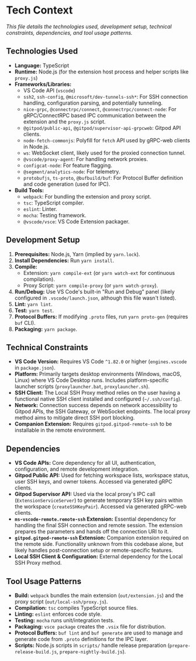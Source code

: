 # Tech Context

*This file details the technologies used, development setup, technical constraints, dependencies, and tool usage patterns.*

## Technologies Used

- **Language:** TypeScript
- **Runtime:** Node.js (for the extension host process and helper scripts like `proxy.js`)
- **Frameworks/Libraries:**
    - VS Code API (`vscode`)
    - `ssh2`, `ssh-config`, `@microsoft/dev-tunnels-ssh*`: For SSH connection handling, configuration parsing, and potentially tunneling.
    - `nice-grpc`, `@connectrpc/connect`, `@connectrpc/connect-node`: For gRPC/ConnectRPC based IPC communication between the extension and the `proxy.js` script.
    - `@gitpod/public-api`, `@gitpod/supervisor-api-grpcweb`: Gitpod API clients.
    - `node-fetch-commonjs`: Polyfill for `fetch` API used by gRPC-web clients in Node.js.
    - `ws`: WebSocket client, likely used for the proxied connection tunnel.
    - `@vscode/proxy-agent`: For handling network proxies.
    - `configcat-node`: For feature flagging.
    - `@segment/analytics-node`: For telemetry.
    - `protobufjs`, `ts-proto`, `@bufbuild/buf`: For Protocol Buffer definition and code generation (used for IPC).
- **Build Tools:**
    - `webpack`: For bundling the extension and proxy script.
    - `tsc`: TypeScript compiler.
    - `eslint`: Linter.
    - `mocha`: Testing framework.
    - `@vscode/vsce`: VS Code Extension packager.

## Development Setup

1.  **Prerequisites:** Node.js, Yarn (implied by `yarn.lock`).
2.  **Install Dependencies:** Run `yarn install`.
3.  **Compile:**
    *   Extension: `yarn compile-ext` (or `yarn watch-ext` for continuous compilation).
    *   Proxy Script: `yarn compile-proxy` (or `yarn watch-proxy`).
4.  **Run/Debug:** Use VS Code's built-in "Run and Debug" panel (likely configured in `.vscode/launch.json`, although this file wasn't listed).
5.  **Lint:** `yarn lint`.
6.  **Test:** `yarn test`.
7.  **Protocol Buffers:** If modifying `.proto` files, run `yarn proto-gen` (requires `buf` CLI).
8.  **Packaging:** `yarn package`.

## Technical Constraints

- **VS Code Version:** Requires VS Code `^1.82.0` or higher (`engines.vscode` in `package.json`).
- **Platform:** Primarily targets desktop environments (Windows, macOS, Linux) where VS Code Desktop runs. Includes platform-specific launcher scripts (`proxylauncher.bat`, `proxylauncher.sh`).
- **SSH Client:** The Local SSH Proxy method relies on the user having a functional native SSH client installed and configured (`~/.ssh/config`).
- **Network:** Connection success depends on network accessibility to Gitpod APIs, the SSH Gateway, or WebSocket endpoints. The local proxy method aims to mitigate direct SSH port blocking.
- **Companion Extension:** Requires `gitpod.gitpod-remote-ssh` to be installable in the remote environment.

## Dependencies

- **VS Code APIs:** Core dependency for all UI, authentication, configuration, and remote development integration.
- **Gitpod Public API:** Used for fetching workspace lists, workspace status, user SSH keys, and owner tokens. Accessed via generated gRPC clients.
- **Gitpod Supervisor API:** Used via the local proxy's IPC call (`ExtensionServiceServer`) to generate temporary SSH key pairs within the workspace (`createSSHKeyPair`). Accessed via generated gRPC-web clients.
- **`ms-vscode-remote.remote-ssh` Extension:** Essential dependency for handling the final SSH connection and remote session. The extension prepares the parameters and hands off the connection URI to it.
- **`gitpod.gitpod-remote-ssh` Extension:** Companion extension required on the remote side. Functionality unknown from this codebase alone, but likely handles post-connection setup or remote-specific features.
- **Local SSH Client & Configuration:** External dependency for the Local SSH Proxy method.

## Tool Usage Patterns

- **Build:** `webpack` bundles the main extension (`out/extension.js`) and the proxy script (`out/local-ssh/proxy.js`).
- **Compilation:** `tsc` compiles TypeScript source files.
- **Linting:** `eslint` enforces code style.
- **Testing:** `mocha` runs unit/integration tests.
- **Packaging:** `vsce package` creates the `.vsix` file for distribution.
- **Protocol Buffers:** `buf lint` and `buf generate` are used to manage and generate code from `.proto` definitions for the IPC layer.
- **Scripts:** Node.js scripts in `scripts/` handle release preparation (`prepare-release-build.js`, `prepare-nightly-build.js`).
